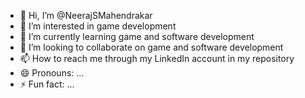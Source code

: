 - 👋 Hi, I’m @NeerajSMahendrakar
- 👀 I’m interested in game development 
- 🌱 I’m currently learning game and software development 
- 💞️ I’m looking to collaborate on game and software development 
- 📫 How to reach me through my LinkedIn account in my repository
- 😄 Pronouns: ...
- ⚡ Fun fact: ...

<!---
NeerajSMahendrakar/NeerajSMahendrakar is a ✨ special ✨ repository because its `README.md` (this file) appears on your GitHub profile.
You can click the Preview link to take a look at your changes.
--->
